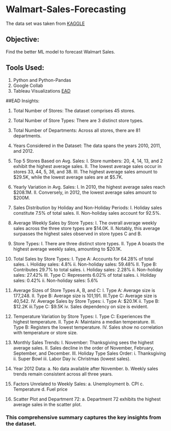# Walmart-Sales-Forecasting
The data set was taken from [KAGGLE](https://www.kaggle.com/datasets/aslanahmedov/walmart-sales-forecast)

## Objective: 
Find the better ML model to forecast Walmart Sales.

## Tools Used:
1. Python and Python-Pandas
2. Google Collab
3. Tableau Visualizations [EAD](https://public.tableau.com/app/profile/darshika.keerthisinghe/viz/WalmartSalesForecastingEDA/Story1?publish=yes)

##EAD Insights:
1.	Total Number of Stores: The dataset comprises 45 stores.
2.	Total Number of Store Types: There are 3 distinct store types.
3.	Total Number of Departments: Across all stores, there are 81 departments.
4.	Years Considered in the Dataset: The data spans the years 2010, 2011, and 2012.
   
5.	Top 5 Stores Based on Avg. Sales: 
   I.	  Store numbers: 20, 4, 14, 13, and 2 exhibit the highest average sales.
   II.	The lowest average sales occur in stores 33, 44, 5, 36, and 38.
   III.	The highest average sales amount to $29.5K, while the lowest average sales are at $5.7K.
  	
6.	Yearly Variation in Avg. Sales:
   I. 	In 2010, the highest average sales reach $208.1M.
   II. 	Conversely, in 2012, the lowest average sales amount to $200M.
  	
7.	Sales Distribution by Holiday and Non-Holiday Periods:
   I. 	Holiday sales constitute 7.5% of total sales.
   II. 	Non-holiday sales account for 92.5%.
  	
8.	Average Weekly Sales by Store Types:
   I. 	The overall average weekly sales across the three store types are $14.0K.
   II. 	Notably, this average surpasses the highest sales observed in store types C and B.

9.	Store Types:
   I. 	There are three distinct store types.
   II. 	Type A boasts the highest average weekly sales, amounting to $20.1K.

10.	Total Sales by Store Types:
  I. 	Type A: Accounts for 64.28% of total sales.
      i.	Holiday sales: 4.8%
      ii.	Non-holiday sales: 59.48%
  II. 	Type B: Contributes 29.7% to total sales.
      i. 	Holiday sales: 2.28%
      ii.	Non-holiday sales: 27.42%
  III.	Type C: Represents 6.02% of total sales.
      i. Holiday sales: 0.42%
      ii.	Non-holiday sales: 5.6%
   	
11.	Average Sizes of Store Types A, B, and C:
  I. 	Type A: Average size is 177,248.
  II. Type B: Average size is 101,191.
  III.Type C: Average size is 40,542.
  IV.	Average Sales by Store Types:
    i.  Type A: $20.1K
    ii.	Type B: $12.2K
    iii.Type C: $9.5K
    iv.	Sales dependency on size is evident.
   	
12.	Temperature Variation by Store Types:
     I. Type C: Experiences the highest temperature.
    II. Type A: Maintains a median temperature.
   III. Type B: Registers the lowest temperature.
    IV. Sales show no correlation with temperature or store size.

13.	Monthly Sales Trends:
  I.	November: Thanksgiving sees the highest average sales.
  II. Sales decline in the order of November, February, September, and December.
 III. Holiday Type Sales Order:
    i.	Thanksgiving
    ii.	Super Bowl
    iii.	Labor Day
    iv.	Christmas (lowest sales).
   	
14.	Year 2012 Data:
  a.	No data available after November.
  b.	Weekly sales trends remain consistent across all three years.

15.	Factors Unrelated to Weekly Sales:
  a.	Unemployment
  b.	CPI
  c.	Temperature
  d.	Fuel price

16.	Scatter Plot and Department 72:
  a.	Department 72 exhibits the highest average sales in the scatter plot.

### This comprehensive summary captures the key insights from the dataset. 








